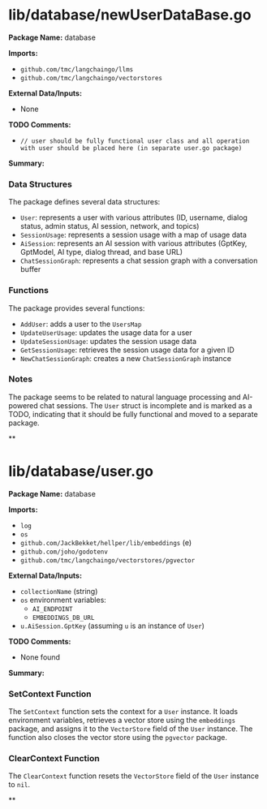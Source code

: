 # lib/database/newUserDataBase.go  
**Package Name:** database  
  
**Imports:**  
  
* `github.com/tmc/langchaingo/llms`  
* `github.com/tmc/langchaingo/vectorstores`  
  
**External Data/Inputs:**  
  
* None  
  
**TODO Comments:**  
  
* `// user should be fully functional user class and all operation with user should be placed here (in separate user.go package)`  
  
**Summary:**  
  
### Data Structures  
  
The package defines several data structures:  
  
* `User`: represents a user with various attributes (ID, username, dialog status, admin status, AI session, network, and topics)  
* `SessionUsage`: represents a session usage with a map of usage data  
* `AiSession`: represents an AI session with various attributes (GptKey, GptModel, AI type, dialog thread, and base URL)  
* `ChatSessionGraph`: represents a chat session graph with a conversation buffer  
  
### Functions  
  
The package provides several functions:  
  
* `AddUser`: adds a user to the `UsersMap`  
* `UpdateUserUsage`: updates the usage data for a user  
* `UpdateSessionUsage`: updates the session usage data  
* `GetSessionUsage`: retrieves the session usage data for a given ID  
* `NewChatSessionGraph`: creates a new `ChatSessionGraph` instance  
  
### Notes  
  
The package seems to be related to natural language processing and AI-powered chat sessions. The `User` struct is incomplete and is marked as a TODO, indicating that it should be fully functional and moved to a separate package.  
  
**  
  
# lib/database/user.go  
**Package Name:** database  
  
**Imports:**  
  
* `log`  
* `os`  
* `github.com/JackBekket/hellper/lib/embeddings` (e)  
* `github.com/joho/godotenv`  
* `github.com/tmc/langchaingo/vectorstores/pgvector`  
  
**External Data/Inputs:**  
  
* `collectionName` (string)  
* `os` environment variables:  
	+ `AI_ENDPOINT`  
	+ `EMBEDDINGS_DB_URL`  
* `u.AiSession.GptKey` (assuming `u` is an instance of `User`)  
  
**TODO Comments:**  
  
* None found  
  
**Summary:**  
  
### SetContext Function  
  
The `SetContext` function sets the context for a `User` instance. It loads environment variables, retrieves a vector store using the `embeddings` package, and assigns it to the `VectorStore` field of the `User` instance. The function also closes the vector store using the `pgvector` package.  
  
### ClearContext Function  
  
The `ClearContext` function resets the `VectorStore` field of the `User` instance to `nil`.  
  
**  
  
